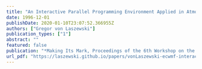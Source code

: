 ```yaml
---
title: "An Interactive Parallel Programming Environment Applied in Atmospheric Science"
date: 1996-12-01
publishDate: 2020-01-10T23:07:52.366955Z
authors: ["Gregor von Laszewski"]
publication_types: ["1"]
abstract: ""
featured: false
publication: "*Making Its Mark, Proceedings of the 6th Workshop on the Use of Parallel Processors in Meteorology*"
url_pdf: "https://laszewski.github.io/papers/vonLaszewski-ecwmf-interactive.pdf"
---
```


